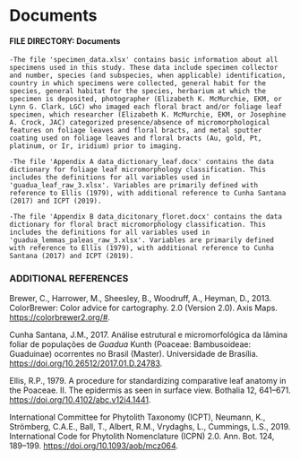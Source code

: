 # Documents

#### FILE DIRECTORY: Documents

	-The file 'specimen_data.xlsx' contains basic information about all specimens used in this study. These data include specimen collector and number, species (and subspecies, when applicable) identification, country in which specimens were collected, general habit for the species, general habitat for the species, herbarium at which the specimen is deposited, photographer (Elizabeth K. McMurchie, EKM, or Lynn G. Clark, LGC) who imaged each floral bract and/or foliage leaf specimen, which researcher (Elizabeth K. McMurchie, EKM, or Josephine A. Crock, JAC) categorized presence/absence of micromorphological features on foliage leaves and floral bracts, and metal sputter coating used on foliage leaves and floral bracts (Au, gold, Pt, platinum, or Ir, iridium) prior to imaging. 
	
	-The file 'Appendix A data_dictionary_leaf.docx' contains the data dictionary for foliage leaf micromorphology classification. This includes the definitions for all variables used in 'guadua_leaf_raw_3.xlsx'. Variables are primarily defined with reference to Ellis (1979), with additional reference to Cunha Santana (2017) and ICPT (2019).

	-The file 'Appendix B data_dicitonary_floret.docx' contains the data dictionary for floral bract micromorphology classification. This includes the definitions for all variables used in 'guadua_lemmas_paleas_raw_3.xlsx'. Variables are primarily defined with reference to Ellis (1979), with additional reference to Cunha Santana (2017) and ICPT (2019).


### ADDITIONAL REFERENCES

Brewer, C., Harrower, M., Sheesley, B., Woodruff, A., Heyman, D., 2013. ColorBrewer: Color advice for cartography. 2.0 (Version 2.0). Axis Maps. https://colorbrewer2.org/#.

Cunha Santana, J.M., 2017. Análise estrutural e micromorfológica da lâmina foliar de populações de *Guadua* Kunth (Poaceae: Bambusoideae: Guaduinae) ocorrentes no Brasil 	(Master). Universidade de Brasília. https://doi.org/10.26512/2017.01.D.24783.

Ellis, R.P., 1979. A procedure for standardizing comparative leaf anatomy in the Poaceae. II. The epidermis as seen in surface view. Bothalia 12, 641–671. 	https://doi.org/10.4102/abc.v12i4.1441.

International Committee for Phytolith Taxonomy (ICPT), Neumann, K., Strömberg, C.A.E., 	Ball, T., Albert, R.M., Vrydaghs, L., Cummings, L.S., 2019. International Code for 	Phytolith Nomenclature (ICPN) 2.0. Ann. Bot. 124, 189–199. https://doi.org/10.1093/aob/mcz064.
